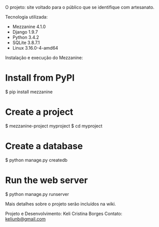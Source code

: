 O projeto: site voltado para o público que se identifique com
artesanato.

Tecnologia utilizada:
* Mezzanine 4.1.0
* Django 1.9.7
* Python 3.4.2
* SQLite 3.8.7.1
* Linux 3.16.0-4-amd64

Instalação e execução do Mezzanine:

# Install from PyPI
$ pip install mezzanine

# Create a project
$ mezzanine-project myproject
$ cd myproject

# Create a database
$ python manage.py createdb

# Run the web server
$ python manage.py runserver

Mais detalhes sobre o projeto serão incluídos na wiki.

Projeto e Desenvolvimento: Keli Cristina Borges
Contato: keliunb@gmail.com

